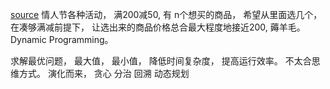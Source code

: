 [source](https://time.geekbang.org/column/article/74788)
情人节各种活动， 满200减50, 有 n个想买的商品， 希望从里面选几个，在凑够满减前提下， 让选出来的商品价格总合最大程度地接近200, 薅羊毛。 Dynamic Programming。

求解最优问题， 最大值， 最小值， 降低时间复杂度， 提高运行效率。 
不太合思维方式。 
演化而来， 贪心 分治  回溯 动态规划

